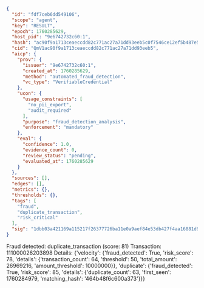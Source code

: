 ```json
{
  "id": "fdf7ceb6dd549106",
  "scope": "agent",
  "key": "RESULT",
  "epoch": 1760285629,
  "host_pid": "9e6742732c60:1",
  "hash": "ac90f9a1713ceaeccdd82c771ac27a71dd93eeb5c0f7546ce12ef5b487e5a912",
  "cid": "QmV1ac90f9a1713ceaeccdd82c771ac27a71dd93eeb5",
  "aicp": {
    "prov": {
      "issuer": "9e6742732c60:1",
      "created_at": 1760285629,
      "method": "automated_fraud_detection",
      "vc_type": "VerifiableCredential"
    },
    "ucon": {
      "usage_constraints": [
        "no_pii_export",
        "audit_required"
      ],
      "purpose": "fraud_detection_analysis",
      "enforcement": "mandatory"
    },
    "eval": {
      "confidence": 1.0,
      "evidence_count": 0,
      "review_status": "pending",
      "evaluated_at": 1760285629
    }
  },
  "sources": [],
  "edges": [],
  "metrics": {},
  "thresholds": {},
  "tags": [
    "fraud",
    "duplicate_transaction",
    "risk_critical"
  ],
  "sig": "1dbb03a421169a115217f26377726ba11e0a9aef84e53db427f4aa16881d913c"
}
```

Fraud detected: duplicate_transaction (score: 81)
Transaction: 111000026203898
Details: {'velocity': {'fraud_detected': True, 'risk_score': 78, 'details': {'transaction_count': 64, 'threshold': 50, 'total_amount': 26969216, 'amount_threshold': 10000000}}, 'duplicate': {'fraud_detected': True, 'risk_score': 85, 'details': {'duplicate_count': 63, 'first_seen': 1760284979, 'matching_hash': '464b48f6c600a373'}}}